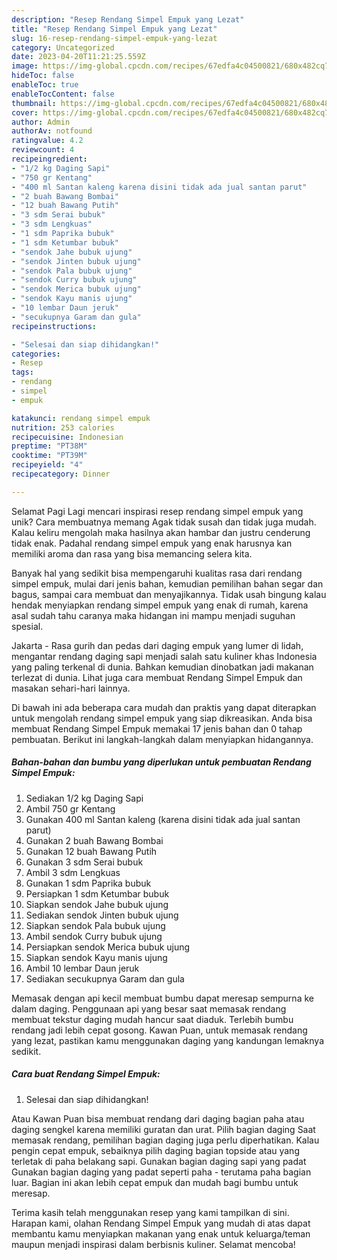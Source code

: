 ```yaml
---
description: "Resep Rendang Simpel Empuk yang Lezat"
title: "Resep Rendang Simpel Empuk yang Lezat"
slug: 16-resep-rendang-simpel-empuk-yang-lezat
category: Uncategorized
date: 2023-04-20T11:21:25.559Z
image: https://img-global.cpcdn.com/recipes/67edfa4c04500821/680x482cq70/rendang-simpel-empuk-foto-resep-utama.jpg
hideToc: false
enableToc: true
enableTocContent: false
thumbnail: https://img-global.cpcdn.com/recipes/67edfa4c04500821/680x482cq70/rendang-simpel-empuk-foto-resep-utama.jpg
cover: https://img-global.cpcdn.com/recipes/67edfa4c04500821/680x482cq70/rendang-simpel-empuk-foto-resep-utama.jpg
author: Admin
authorAv: notfound
ratingvalue: 4.2
reviewcount: 4
recipeingredient:
- "1/2 kg Daging Sapi"
- "750 gr Kentang"
- "400 ml Santan kaleng karena disini tidak ada jual santan parut"
- "2 buah Bawang Bombai"
- "12 buah Bawang Putih"
- "3 sdm Serai bubuk"
- "3 sdm Lengkuas"
- "1 sdm Paprika bubuk"
- "1 sdm Ketumbar bubuk"
- "sendok Jahe bubuk ujung"
- "sendok Jinten bubuk ujung"
- "sendok Pala bubuk ujung"
- "sendok Curry bubuk ujung"
- "sendok Merica bubuk ujung"
- "sendok Kayu manis ujung"
- "10 lembar Daun jeruk"
- "secukupnya Garam dan gula"
recipeinstructions:

- "Selesai dan siap dihidangkan!"
categories:
- Resep
tags:
- rendang
- simpel
- empuk

katakunci: rendang simpel empuk 
nutrition: 253 calories
recipecuisine: Indonesian
preptime: "PT38M"
cooktime: "PT39M"
recipeyield: "4"
recipecategory: Dinner

---
```



Selamat Pagi Lagi mencari inspirasi resep rendang simpel empuk yang unik? Cara membuatnya memang Agak tidak susah dan tidak juga mudah. Kalau keliru mengolah maka hasilnya akan hambar dan justru cenderung tidak enak. Padahal rendang simpel empuk yang enak harusnya kan memiliki aroma dan rasa yang bisa memancing selera kita.


Banyak hal yang sedikit bisa mempengaruhi kualitas rasa dari rendang simpel empuk, mulai dari jenis bahan, kemudian pemilihan bahan segar dan bagus, sampai cara membuat dan menyajikannya. Tidak usah bingung kalau hendak menyiapkan rendang simpel empuk yang enak di rumah, karena asal sudah tahu caranya maka hidangan ini mampu menjadi suguhan spesial.

Jakarta - Rasa gurih dan pedas dari daging empuk yang lumer di lidah, mengantar rendang daging sapi menjadi salah satu kuliner khas Indonesia yang paling terkenal di dunia. Bahkan kemudian dinobatkan jadi makanan terlezat di dunia. Lihat juga cara membuat Rendang Simpel Empuk dan masakan sehari-hari lainnya.


Di bawah ini ada beberapa cara mudah dan praktis yang dapat diterapkan untuk mengolah rendang simpel empuk yang siap dikreasikan. Anda bisa membuat Rendang Simpel Empuk memakai 17 jenis bahan dan 0 tahap pembuatan. Berikut ini langkah-langkah dalam menyiapkan hidangannya.

<!--inarticleads1-->

##### Bahan-bahan dan bumbu yang diperlukan untuk pembuatan Rendang Simpel Empuk:

1. Sediakan 1/2 kg Daging Sapi
1. Ambil 750 gr Kentang
1. Gunakan 400 ml Santan kaleng (karena disini tidak ada jual santan parut)
1. Gunakan 2 buah Bawang Bombai
1. Gunakan 12 buah Bawang Putih
1. Gunakan 3 sdm Serai bubuk
1. Ambil 3 sdm Lengkuas
1. Gunakan 1 sdm Paprika bubuk
1. Persiapkan 1 sdm Ketumbar bubuk
1. Siapkan sendok Jahe bubuk ujung
1. Sediakan sendok Jinten bubuk ujung
1. Siapkan sendok Pala bubuk ujung
1. Ambil sendok Curry bubuk ujung
1. Persiapkan sendok Merica bubuk ujung
1. Siapkan sendok Kayu manis ujung
1. Ambil 10 lembar Daun jeruk
1. Sediakan secukupnya Garam dan gula


Memasak dengan api kecil membuat bumbu dapat meresap sempurna ke dalam daging. Penggunaan api yang besar saat memasak rendang membuat tekstur daging mudah hancur saat diaduk. Terlebih bumbu rendang jadi lebih cepat gosong. Kawan Puan, untuk memasak rendang yang lezat, pastikan kamu menggunakan daging yang kandungan lemaknya sedikit. 

<!--inarticleads2-->

##### Cara buat Rendang Simpel Empuk:


1. Selesai dan siap dihidangkan!

Atau Kawan Puan bisa membuat rendang dari daging bagian paha atau daging sengkel karena memiliki guratan dan urat. Pilih bagian daging Saat memasak rendang, pemilihan bagian daging juga perlu diperhatikan. Kalau pengin cepat empuk, sebaiknya pilih daging bagian topside atau yang terletak di paha belakang sapi. Gunakan bagian daging sapi yang padat Gunakan bagian daging yang padat seperti paha - terutama paha bagian luar. Bagian ini akan lebih cepat empuk dan mudah bagi bumbu untuk meresap. 

Terima kasih telah menggunakan resep yang kami tampilkan di sini. Harapan kami, olahan Rendang Simpel Empuk yang mudah di atas dapat membantu kamu menyiapkan makanan yang enak untuk keluarga/teman maupun menjadi inspirasi dalam berbisnis kuliner. Selamat mencoba!
